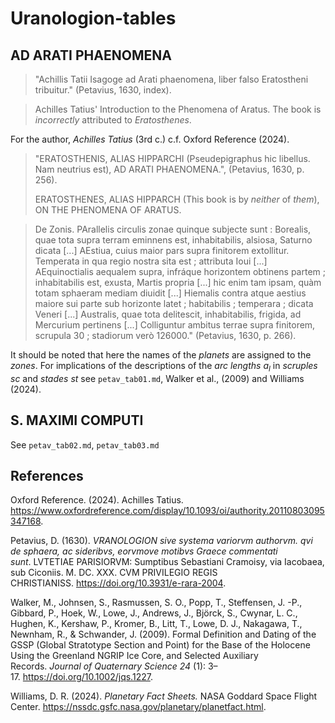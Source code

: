 # Uranologion-tables
## AD ARATI PHAENOMENA

>"Achillis Tatii Isagoge ad Arati phaenomena, liber falso Eratostheni tribuitur." (Petavius, 1630, index).

>Achilles Tatius' Introduction to the Phenomena of Aratus. The book is *incorrectly* attributed to *Eratosthenes*.

For the author, *Achilles Tatius* (3rd c.) c.f. Oxford Reference (2024).

>"ERATOSTHENIS, ALIAS HIPPARCHI
(Pseudepigraphus hic libellus. Nam neutrius est), AD ARATI PHAENOMENA.", (Petavius, 1630, p. 256).
>
>ERATOSTHENES,
ALIAS HIPPARCH (This book is by *neither* of *them*), ON THE PHENOMENA OF ARATUS.

>De Zonis. PArallelis circulis zonae quinque subjecte sunt : Borealis, quae tota supra terram eminnens est, inhabitabilis, alsiosa, Saturno dicata [...] AEstiua, cuius maior pars supra finitorem extollitur. Temperata in qua regio nostra sita est ; attributa Ioui [...] AEquinoctialis aequalem supra, infráque horizontem obtinens partem ; inhabitabilis est, exusta, Martis propria [...] hic enim tam ipsam, quàm totam sphaeram mediam diuidit [...] Hiemalis contra atque aestius maiore sui parte sub horizonte latet ; habitabilis ; temperara ; dicata Veneri [...] Australis, quae tota delitescit, inhabitabilis, frigida, ad Mercurium pertinens [...] Colliguntur ambitus terrae supra finitorem, scrupula 30 ; stadiorum verò 126000." (Petavius, 1630, p. 266).

It should be noted that here the names of the *planets* are assigned to the *zones*.
For implications of the descriptions of the *arc lengths* $a_l$ in *scruples* $sc$ and *stades* $st$ see `petav_tab01.md`, Walker et al., (2009) and Williams (2024).

## S. MAXIMI COMPUTI

See `petav_tab02.md`, `petav_tab03.md`

## References
Oxford Reference. (2024). Achilles Tatius. https://www.oxfordreference.com/display/10.1093/oi/authority.20110803095347168.

Petavius, D. (1630). *VRANOLOGION sive systema variorvm authorvm. qvi de sphaera, ac sideribvs, eorvmove motibvs Graece commentati sunt*. LVTETIAE PARISIORVM: Sumptibus Sebastiani Cramoisy, via Iacobaea, sub Ciconiis. M. DC. XXX. CVM PRIVILEGIO REGIS CHRISTIANISS. https://doi.org/10.3931/e-rara-2004.

Walker, M., Johnsen, S., Rasmussen, S. O., Popp, T., Steffensen, J. -P., Gibbard, P., Hoek, W., Lowe, J., Andrews, J., Björck, S., Cwynar, L. C., Hughen, K., Kershaw, P., Kromer, B., Litt, T., Lowe, D. J., Nakagawa, T., Newnham, R., & Schwander, J. (2009). Formal Definition and Dating of the GSSP (Global Stratotype Section and Point) for the Base of the Holocene Using the Greenland NGRIP Ice Core, and Selected Auxiliary Records. *Journal of Quaternary Science 24* (1): 3–17. https://doi.org/10.1002/jqs.1227.

Williams, D. R. (2024). *Planetary Fact Sheets.* NASA Goddard Space Flight Center. https://nssdc.gsfc.nasa.gov/planetary/planetfact.html.


